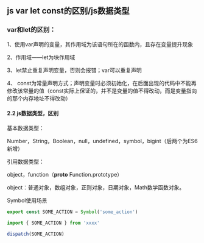 ## js var let const的区别/js数据类型

### var和let的区别：

1、使用var声明的变量，其作用域为该语句所在的函数内，且存在变量提升现象

2、作用域——let为块作用域

3、let禁止重复声明变量，否则会报错；var可以重复声明

4、 const为常量声明方式；声明变量时必须初始化，在后面出现的代码中不能再修改该常量的值（const实际上保证的，并不是变量的值不得改动，而是变量指向的那个内存地址不得改动）



#### 2.2 js数据类型，区别

基本数据类型：

Number，String，Boolean，null，undefined，symbol，bigint（后两个为ES6新增）

引用数据类型：

object，function（**proto** Function.prototype）

object：普通对象，数组对象，正则对象，日期对象，Math数学函数对象。

Symbol使用场景

```javascript
export const SOME_ACTION = Symbol('some_action')

import { SOME_ACTION } from 'xxxx'

dispatch(SOME_ACTION)
```